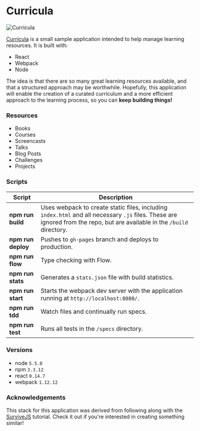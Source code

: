 # Curricula

![Curricula](https://cloud.githubusercontent.com/assets/201320/12700216/bf824676-c7a7-11e5-833b-9e6f46b08e3c.png)

[Curricula](http://bijanbwb.github.io/curricula/) is a small sample application intended to help manage learning
resources. It is built with:

- React
- Webpack
- Node

The idea is that there are so many great learning resources available, and
that a structured approach may be worthwhile. Hopefully, this application will
enable the creation of a curated curriculum and a more efficient approach to
the learning process, so you can **keep building things!**

### Resources

- Books
- Courses
- Screencasts
- Talks
- Blog Posts
- Challenges
- Projects

### Scripts

| Script             | Description |
| ------------------ | ----------- |
| **npm run build**  | Uses webpack to create static files, including `index.html` and all necessary `.js` files. These are ignored from the repo, but are available in the `/build` directory. |
| **npm run deploy** | Pushes to `gh-pages` branch and deploys to production. |
| **npm run flow**   | Type checking with Flow. |
| **npm run stats**  | Generates a `stats.json` file with build statistics. |
| **npm run start**  | Starts the webpack dev server with the application running at `http://localhost:8080/`. |
| **npm run tdd**    | Watch files and continually run specs. |
| **npm run test**   | Runs all tests in the `/specs` directory. |

### Versions

- node `5.5.0`
- npm `3.3.12`
- react `0.14.7`
- webpack `1.12.12`

### Acknowledgements

This stack for this application was derived from following along with the
[SurviveJS](http://survivejs.com/) tutorial. Check it out if you're interested in
creating something similar!
